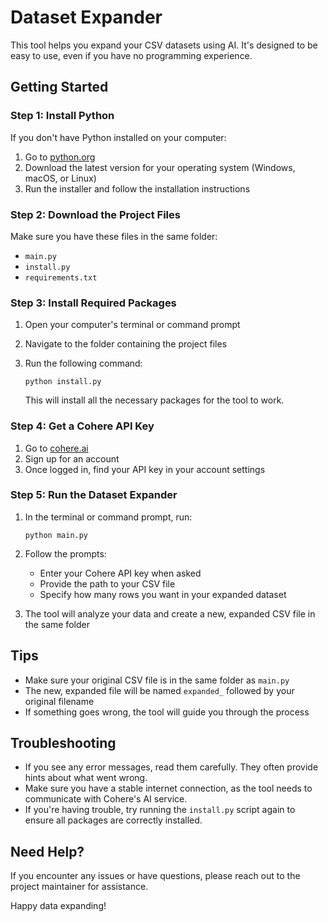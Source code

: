 # Dataset Expander

This tool helps you expand your CSV datasets using AI. It's designed to be easy to use, even if you have no programming experience.

## Getting Started

### Step 1: Install Python

If you don't have Python installed on your computer:

1. Go to [python.org](https://www.python.org/downloads/)
2. Download the latest version for your operating system (Windows, macOS, or Linux)
3. Run the installer and follow the installation instructions

### Step 2: Download the Project Files

Make sure you have these files in the same folder:

- `main.py`
- `install.py`
- `requirements.txt`

### Step 3: Install Required Packages

1. Open your computer's terminal or command prompt
2. Navigate to the folder containing the project files
3. Run the following command:

   ```
   python install.py
   ```

   This will install all the necessary packages for the tool to work.

### Step 4: Get a Cohere API Key

1. Go to [cohere.ai](https://cohere.ai/)
2. Sign up for an account
3. Once logged in, find your API key in your account settings

### Step 5: Run the Dataset Expander

1. In the terminal or command prompt, run:

   ```
   python main.py
   ```

2. Follow the prompts:
   - Enter your Cohere API key when asked
   - Provide the path to your CSV file
   - Specify how many rows you want in your expanded dataset

3. The tool will analyze your data and create a new, expanded CSV file in the same folder

## Tips

- Make sure your original CSV file is in the same folder as `main.py`
- The new, expanded file will be named `expanded_` followed by your original filename
- If something goes wrong, the tool will guide you through the process

## Troubleshooting

- If you see any error messages, read them carefully. They often provide hints about what went wrong.
- Make sure you have a stable internet connection, as the tool needs to communicate with Cohere's AI service.
- If you're having trouble, try running the `install.py` script again to ensure all packages are correctly installed.

## Need Help?

If you encounter any issues or have questions, please reach out to the project maintainer for assistance.

Happy data expanding!